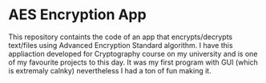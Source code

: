 # AES Encryption App
This repository containts the code of an app that encrypts/decrypts text/files using Advanced Encryption Standard algorithm. I have this appliaction developed for Cryptography course on my university and is one of my favourite projects to this day. It was my first program with GUI (which is extremaly calnky) nevertheless I had a ton of fun making it. 
